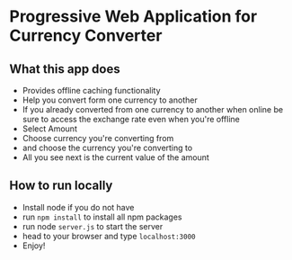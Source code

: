 # Progressive Web Application for Currency Converter

## What this app does

- Provides offline caching functionality
- Help you convert form one currency to another
- If you already converted from one currency to another when online be sure to access the exchange rate even when you're offline
- Select Amount
- Choose currency you're converting from
- and choose the currency you're converting to
- All you see next is the current value of the amount

## How to run locally
- Install node if you do not have
- run `npm install` to install all npm packages
- run node `server.js` to start the server
- head to your browser and type `localhost:3000`
- Enjoy!

